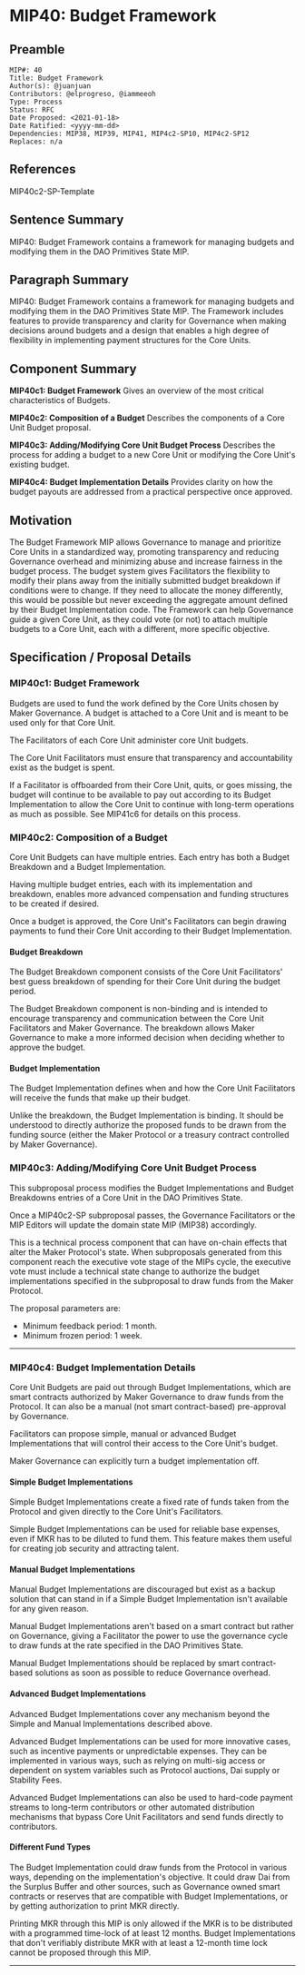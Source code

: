 # MIP40: Budget Framework

## Preamble
```
MIP#: 40
Title: Budget Framework
Author(s): @juanjuan
Contributors: @elprogreso, @iammeeoh
Type: Process
Status: RFC
Date Proposed: <2021-01-18>
Date Ratified: <yyyy-mm-dd>
Dependencies: MIP38, MIP39, MIP41, MIP4c2-SP10, MIP4c2-SP12
Replaces: n/a
```
## References
MIP40c2-SP-Template

## Sentence Summary

MIP40: Budget Framework contains a framework for managing budgets and modifying them in the DAO Primitives State MIP.

## Paragraph Summary

MIP40: Budget Framework contains a framework for managing budgets and modifying them in the DAO Primitives State MIP. The Framework includes features to provide transparency and clarity for Governance when making decisions around budgets and a design that enables a high degree of flexibility in implementing payment structures for the Core Units.

## Component Summary

**MIP40c1: Budget Framework**
Gives an overview of the most critical characteristics of Budgets.

**MIP40c2: Composition of a Budget**
Describes the components of a Core Unit Budget proposal.

**MIP40c3: Adding/Modifying Core Unit Budget Process**
Describes the process for adding a budget to a new Core Unit or modifying the Core Unit's existing budget.

**MIP40c4: Budget Implementation Details**
Provides clarity on how the budget payouts are addressed from a practical perspective once approved.

## Motivation

The Budget Framework MIP allows Governance to manage and prioritize Core Units in a standardized way, promoting transparency and reducing Governance overhead and minimizing abuse and increase fairness in the budget process.
The budget system gives Facilitators the flexibility to modify their plans away from the initially submitted budget breakdown if conditions were to change. If they need to allocate the money differently, this would be possible but never exceeding the aggregate amount defined by their Budget Implementation code.
The Framework can help Governance guide a given Core Unit, as they could vote (or not) to attach multiple budgets to a Core Unit, each with a different, more specific objective.

## Specification / Proposal Details

### MIP40c1: Budget Framework

Budgets are used to fund the work defined by the Core Units chosen by Maker Governance. A budget is attached to a Core Unit and is meant to be used only for that Core Unit.

The Facilitators of each Core Unit administer core Unit budgets.

The Core Unit Facilitators must ensure that transparency and accountability exist as the budget is spent.

If a Facilitator is offboarded from their Core Unit, quits, or goes missing, the budget will continue to be available to pay out according to its Budget Implementation to allow the Core Unit to continue with long-term operations as much as possible. See MIP41c6 for details on this process.


### MIP40c2: Composition of a Budget

Core Unit Budgets can have multiple entries. Each entry has both a Budget Breakdown and a Budget Implementation.

Having multiple budget entries, each with its implementation and breakdown, enables more advanced compensation and funding structures to be created if desired.

Once a budget is approved, the Core Unit's Facilitators can begin drawing payments to fund their Core Unit according to their Budget Implementation.

#### Budget Breakdown

The Budget Breakdown component consists of the Core Unit Facilitators' best guess breakdown of spending for their Core Unit during the budget period.

The Budget Breakdown component is non-binding and is intended to encourage transparency and communication between the Core Unit Facilitators and Maker Governance. The breakdown allows Maker Governance to make a more informed decision when deciding whether to approve the budget.

#### Budget Implementation

The Budget Implementation defines when and how the Core Unit Facilitators will receive the funds that make up their budget.

Unlike the breakdown, the Budget Implementation is binding. It should be understood to directly authorize the proposed funds to be drawn from the funding source (either the Maker Protocol or a treasury contract controlled by Maker Governance).


### MIP40c3: Adding/Modifying Core Unit Budget Process

This subproposal process modifies the Budget Implementations and Budget Breakdowns entries of a Core Unit in the DAO Primitives State.

Once a MIP40c2-SP subproposal passes, the Governance Facilitators or the MIP Editors will update the domain state MIP (MIP38) accordingly.

This is a technical process component that can have on-chain effects that alter the Maker Protocol's state. When subproposals generated from this component reach the executive vote stage of the MIPs cycle, the executive vote must include a technical state change to authorize the budget implementations specified in the subproposal to draw funds from the Maker Protocol.

The proposal parameters are:
* Minimum feedback period: 1 month.
* Minimum frozen period: 1 week.

---

### MIP40c4: Budget Implementation Details

Core Unit Budgets are paid out through Budget Implementations, which are smart contracts authorized by Maker Governance to draw funds from the Protocol. It can also be a manual (not smart contract-based) pre-approval by Governance.

Facilitators can propose simple, manual or advanced Budget Implementations that will control their access to the Core Unit's budget.

Maker Governance can explicitly turn a budget implementation off.

#### Simple Budget Implementations

Simple Budget Implementations create a fixed rate of funds taken from the Protocol and given directly to the Core Unit's Facilitators.

Simple Budget Implementations can be used for reliable base expenses, even if MKR has to be diluted to fund them. This feature makes them useful for creating job security and attracting talent.

#### Manual Budget Implementations

Manual Budget Implementations are discouraged but exist as a backup solution that can stand in if a Simple Budget Implementation isn't available for any given reason.

Manual Budget Implementations aren't based on a smart contract but rather on Governance, giving a Facilitator the power to use the governance cycle to draw funds at the rate specified in the DAO Primitives State.

Manual Budget Implementations should be replaced by smart contract-based solutions as soon as possible to reduce Governance overhead.

#### Advanced Budget Implementations

Advanced Budget Implementations cover any mechanism beyond the Simple and Manual Implementations described above.

Advanced Budget Implementations can be used for more innovative cases, such as incentive payments or unpredictable expenses. They can be implemented in various ways, such as relying on multi-sig access or dependent on system variables such as Protocol auctions, Dai supply or Stability Fees.

Advanced Budget Implementations can also be used to hard-code payment streams to long-term contributors or other automated distribution mechanisms that bypass Core Unit Facilitators and send funds directly to contributors.

#### Different Fund Types

The Budget Implementation could draw funds from the Protocol in various ways, depending on the implementation's objective. It could draw Dai from the Surplus Buffer and other sources, such as Governance owned smart contracts or reserves that are compatible with Budget Implementations, or by getting authorization to print MKR directly.

Printing MKR through this MIP is only allowed if the MKR is to be distributed with a programmed time-lock of at least 12 months. Budget Implementations that don't verifiably distribute MKR with at least a 12-month time lock cannot be proposed through this MIP.

---
